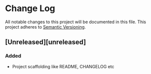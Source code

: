 # Change Log
All notable changes to this project will be documented in this file. This project adheres to [Semantic Versioning](http://semver.org/).

## [Unreleased][unreleased]
### Added
- Project scaffolding like README, CHANGELOG etc
